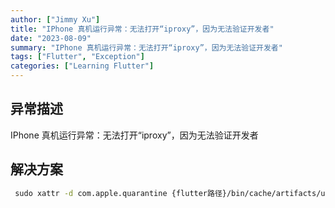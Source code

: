 ```yaml
---
author: ["Jimmy Xu"]
title: "IPhone 真机运行异常：无法打开“iproxy”，因为无法验证开发者"
date: "2023-08-09"
summary: "IPhone 真机运行异常：无法打开“iproxy”，因为无法验证开发者"
tags: ["Flutter", "Exception"]
categories: ["Learning Flutter"]
---
```


## 异常描述

IPhone 真机运行异常：无法打开“iproxy”，因为无法验证开发者

## 解决方案

```bash
 sudo xattr -d com.apple.quarantine {flutter路径}/bin/cache/artifacts/usbmuxd/iproxy
```
